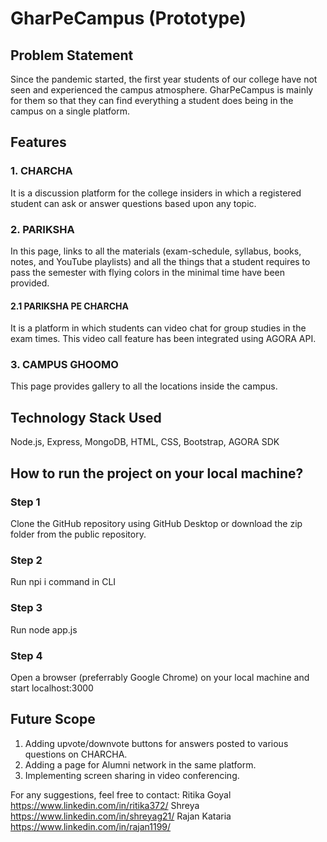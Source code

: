 # GharPeCampus (Prototype)

## Problem Statement
Since the pandemic started, the first year students of our college have not seen and experienced the campus atmosphere. GharPeCampus is mainly for them so that they can find everything a student does being in the campus on a single platform.

## Features
### 1. CHARCHA
It is a discussion platform for the college insiders in which a registered student can ask or answer questions based upon any topic.
### 2. PARIKSHA
In this page, links to all the materials (exam-schedule, syllabus, books, notes, and YouTube playlists) and all the things that a student requires to pass the semester with flying colors in the minimal time have been provided.
#### 2.1 PARIKSHA PE CHARCHA
It is a platform in which students can video chat for group studies in the exam times. This video call feature has been integrated using AGORA API.
### 3. CAMPUS GHOOMO
This page provides gallery to all the locations inside the campus.

## Technology Stack Used
Node.js, Express, MongoDB, HTML, CSS, Bootstrap, AGORA SDK 

## How to run the project on your local machine?
### Step 1
Clone the GitHub repository using GitHub Desktop or download the zip folder from the public repository.
### Step 2
Run npi i command in CLI
### Step 3
Run node app.js 
### Step 4
Open a browser (preferrably Google Chrome) on your local machine and start localhost:3000

## Future Scope
1. Adding upvote/downvote buttons for answers posted to various questions on CHARCHA. 
2. Adding a page for Alumni network in the same platform.
3. Implementing screen sharing in video conferencing.


For any suggestions, feel free to contact:
Ritika Goyal https://www.linkedin.com/in/ritika372/
Shreya https://www.linkedin.com/in/shreyag21/
Rajan Kataria https://www.linkedin.com/in/rajan1199/
